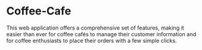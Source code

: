 # Coffee-Cafe
 This web application offers a comprehensive set of features, making it easier than ever for coffee cafés to manage their customer information and for coffee enthusiasts to place their orders with a few simple clicks.
